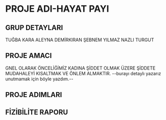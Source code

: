 # PROJE ADI-HAYAT PAYI
## GRUP DETAYLARI
 TUĞBA KARA
 ALEYNA DEMİRKIRAN
 ŞEBNEM YILMAZ 
 NAZLI TURGUT
## PROJE AMACI
GNEL OLARAK ÖNCELİĞİMİZ KADINA ŞİDDET OLMAK ÜZERE ŞİDDETE MUDAHALEYİ KISALTMAK VE ÖNLEM ALMAKTIR. --burayı detaylı yazarız unutmamak için böyle yazdım.--
## PROJE ADIMLARI 
 
## FİZİBİLİTE RAPORU 
